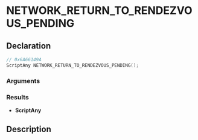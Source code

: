 # NETWORK_RETURN_TO_RENDEZVOUS_PENDING

## Declaration
```cpp
// 0x6A66149A
ScriptAny NETWORK_RETURN_TO_RENDEZVOUS_PENDING();
```

### Arguments

### Results
- **ScriptAny**

## Description
